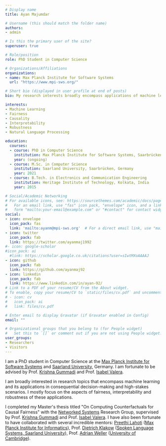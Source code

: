 ```yaml
---
# Display name
title: Ayan Majumdar

# Username (this should match the folder name)
authors:
- admin

# Is this the primary user of the site?
superuser: true

# Role/position
role: PhD Student in Computer Science

# Organizations/Affiliations
organizations:
- name: Max Planck Institute for Software Systems
  url: "https://www.mpi-sws.org/"

# Short bio (displayed in user profile at end of posts)
bio: My research interests broadly encompass applications of machine learning in decision-making and high-stakes scenarios while ensuring the fairness, robustness and explainability of such systems. 

interests:
- Machine Learning
- Fairness
- Causality
- Interpretability
- Robustness
- Natural Language Processing

education:
  courses:
  - course: PhD in Computer Science
    institution: Max Planck Institute for Software Systems, Saarbrücken, Germany
    year: (ongoing)
  - course: M.Sc. in Computer Science
    institution: Saarland University, Saarbrücken, Germany
    year: 2021
  - course: B.Tech. in Electronics and Communication Engineering
    institution: Heritage Institute of Technology, Kolkata, India
    year: 2015

# Social/Academic Networking
# For available icons, see: https://sourcethemes.com/academic/docs/page-builder/#icons
#   For an email link, use "fas" icon pack, "envelope" icon, and a link in the
#   form "mailto:your-email@example.com" or "#contact" for contact widget.
social:
- icon: envelope
  icon_pack: fas
  link: 'mailto:ayanm@mpi-sws.org'  # For a direct email link, use "mailto:test@example.org".
- icon: twitter
  icon_pack: fab
  link: https://twitter.com/ayanmaj1992
#- icon: google-scholar
#icon_pack: ai
  #link: https://scholar.google.co.uk/citations?user=sIwtMXoAAAAJ
- icon: github
  icon_pack: fab
  link: https://github.com/ayanmaj92
- icon: linkedin
  icon_pack: fab
  link: https://www.linkedin.com/in/ayan-92/
# Link to a PDF of your resume/CV from the About widget.
# To enable, copy your resume/CV to `static/files/cv.pdf` and uncomment the lines below.
# - icon: cv
#   icon_pack: ai
#   link: files/cv.pdf

# Enter email to display Gravatar (if Gravatar enabled in Config)
email: ""

# Organizational groups that you belong to (for People widget)
#   Set this to `[]` or comment out if you are not using People widget.
user_groups:
- Researchers
- Visitors
---
```


I am a PhD student in Computer Science at the [Max Planck Institute for Software Systems](https://www.mpi-sws.org/) and [Saarland University](https://saarland-informatics-campus.de/), Germany. I am fortunate to be advised by Prof. [Krishna Gummadi](https://people.mpi-sws.org/~gummadi/) and Prof. [Isabel Valera](https://ivaleram.github.io/).   

I am broadly interested in research topics that encompass machine learning and its applications in consequential decision-making and high-stakes scenarios. I mostly focus on the aspects of fairness, interpretability and robustness of these applications.

I completed my Master's thesis titled "On Computing Counterfactuals for Causal Fairness" with the [Networked Systems](https://people.mpi-sws.org/~gummadi/) Research Group, supervised by Prof. [Krishna Gummadi](https://people.mpi-sws.org/~gummadi/) and Prof. [Isabel Valera](https://ivaleram.github.io/). I have also been fortunate to have collaborated with several incredible mentors: [Preethi Lahoti](https://people.mpi-inf.mpg.de/~plahoti/) ([Max Planck Institute for Informatics](https://www.mpi-inf.mpg.de/departments/databases-and-information-systems)), Prof. [Dietrich Klakow](http://scholar.google.de/citations?user=_HtGYmoAAAAJ&hl=de) ([Spoken Language Systems, Saarland University](https://www.lsv.uni-saarland.de/)), Prof. [Adrian Weller](http://mlg.eng.cam.ac.uk/adrian/) ([University of Cambridge](http://mlg.eng.cam.ac.uk/)).
